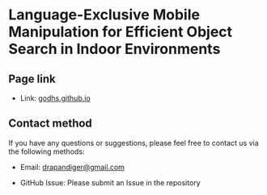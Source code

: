 # Language-Exclusive Mobile Manipulation for Efficient Object Search in Indoor Environments 

## Page link 

- Link: [godhs.github.io](https://drapandiger.github.io/GODHS_page/)

## Contact method 

If you have any questions or suggestions, please feel free to contact us via the following methods:
 
- Email: [drapandiger@gmail.com](drapandiger@gmail.com)

- GitHub Issue: Please submit an Issue in the repository
